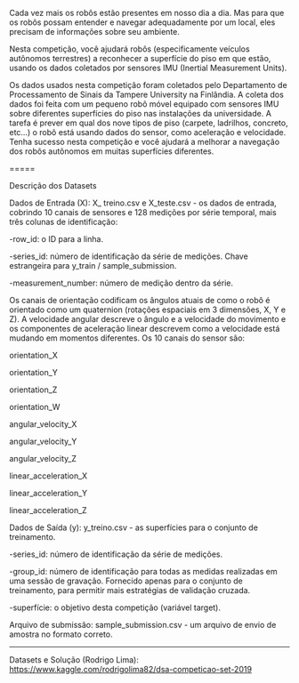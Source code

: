 
Cada vez mais os robôs estão presentes em nosso dia a dia. Mas para que os robôs possam entender e navegar adequadamente por um local, eles precisam de informações sobre seu ambiente.

Nesta competição, você ajudará robôs (especificamente veículos autônomos terrestres) a reconhecer a superfície do piso em que estão, usando os dados coletados por sensores IMU (Inertial Measurement Units).

Os dados usados nesta competição foram coletados pelo Departamento de Processamento de Sinais da Tampere University na Finlândia. A coleta dos dados foi feita com um pequeno robô móvel equipado com sensores IMU sobre diferentes superfícies do piso nas instalações da universidade. A tarefa é prever em qual dos nove tipos de piso (carpete, ladrilhos, concreto, etc…) o robô está usando dados do sensor, como aceleração e velocidade. Tenha sucesso nesta competição e você ajudará a melhorar a navegação dos robôs autônomos em muitas superfícies diferentes.

=====

Descrição dos Datasets

Dados de Entrada (X):
X_ treino.csv e X_teste.csv - os dados de entrada, cobrindo 10 canais de sensores e 128 medições por série temporal, mais três colunas de identificação:

-row_id: o ID para a linha.

-series_id: número de identificação da série de medições. Chave estrangeira para y_train / sample_submission.

-measurement_number: número de medição dentro da série.

Os canais de orientação codificam os ângulos atuais de como o robô é orientado como um quaternion (rotações espaciais em 3 dimensões, X, Y e Z). A velocidade angular descreve o ângulo e a velocidade do movimento e os componentes de aceleração linear descrevem como a velocidade está mudando em momentos diferentes. Os 10 canais do sensor são:

orientation_X

orientation_Y

orientation_Z

orientation_W

angular_velocity_X

angular_velocity_Y

angular_velocity_Z

linear_acceleration_X

linear_acceleration_Y

linear_acceleration_Z

Dados de Saída (y):
y_treino.csv - as superfícies para o conjunto de treinamento.

-series_id: número de identificação da série de medições.

-group_id: número de identificação para todas as medidas realizadas em uma sessão de gravação. Fornecido apenas para o conjunto de treinamento, para permitir mais estratégias de validação cruzada.

-superfície: o objetivo desta competição (variável target).

Arquivo de submissão:
sample_submission.csv - um arquivo de envio de amostra no formato correto.

----

Datasets e Solução (Rodrigo Lima): https://www.kaggle.com/rodrigolima82/dsa-competicao-set-2019
